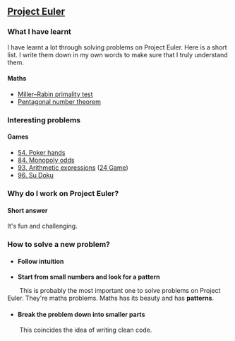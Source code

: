 ## [Project Euler](https://projecteuler.net/about)

### What I have learnt
I have learnt a lot through solving problems on Project Euler. Here is a short list. I write them down in my own words to make sure that I truly understand them. 

#### Maths
- [Miller–Rabin primality test](/58.%20Miller–Rabin%20primality%20test.md)
- [Pentagonal number theorem](/78.%20Pentagonal%20number%20theorem.md)

### Interesting problems
#### Games
- [54. Poker hands](./54.%20Poker%20hands.md)
- [84. Monopoly odds](./84.%20Monopoly%20odds.md)
- [93. Arithmetic expressions](./93.%20Arithmetic%20expressions.md) ([24 Game](https://en.wikipedia.org/wiki/24_Game#24®_Game))
- [96. Su Doku](./96.%20Su%20Doku.md)


### Why do I work on Project Euler? 

#### Short answer
It's fun and challenging. 

### How to solve a new problem? 

- #### Follow intuition

- **Start from small numbers and look for a pattern**

&nbsp;&nbsp;&nbsp;&nbsp;&nbsp;&nbsp; This is probably the most important one to solve problems on Project Euler. They're maths problems. Maths has its beauty and has **patterns**.

- #### Break the problem down into smaller parts 
&nbsp;&nbsp;&nbsp;&nbsp;&nbsp;&nbsp; This coincides the idea of writing clean code.
